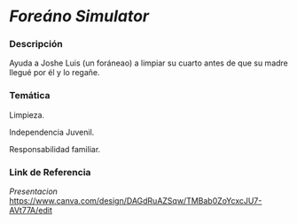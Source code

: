 # *Foreáno Simulator*


### Descripción
Ayuda a Joshe Luis (un foráneao) a limpiar su cuarto antes de que su madre llegué por él y lo regañe.



### Temática
Limpieza.


Independencia Juvenil.


Responsabilidad familiar.


### Link de Referencia

*Presentacion*
https://www.canva.com/design/DAGdRuAZSqw/TMBab0ZoYcxcJU7-AVt77A/edit



###



